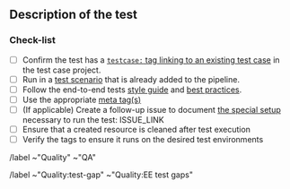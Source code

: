 ## Description of the test

<!--
Please link to the respective test case in the testcases project
-->

### Check-list

- [ ] Confirm the test has a [`testcase:` tag linking to an existing test case](https://docs.gitlab.com/ee/development/testing_guide/end_to_end/best_practices.html#link-a-test-to-its-test-case-issue) in the test case project.
- [ ] Run in a [test scenario](https://gitlab.com/gitlab-org/gitlab-qa/tree/master/lib/gitlab/qa/scenario) that is already added to the pipeline.
- [ ] Follow the end-to-end tests [style guide](https://docs.gitlab.com/ee/development/testing_guide/end_to_end/style_guide.html) and [best practices](https://docs.gitlab.com/ee/development/testing_guide/end_to_end/best_practices.html).
- [ ] Use the appropriate [meta tag(s)](https://docs.gitlab.com/ee/development/testing_guide/end_to_end/rspec_metadata_tests.html#rspec-metadata-for-end-to-end-tests) 
- [ ] (If applicable) Create a follow-up issue to document [the special setup](https://docs.gitlab.com/ee/development/testing_guide/end_to_end/running_tests_that_require_special_setup.html) necessary to run the test: ISSUE_LINK 
- [ ] Ensure that a created resource is cleaned after test execution
- [ ] Verify the tags to ensure it runs on the desired test environments

<!-- Base labels. -->
/label ~"Quality" ~"QA"

<!-- Select label according to the feature under test, please use just one. -->
/label ~"Quality:test-gap" ~"Quality:EE test gaps"
